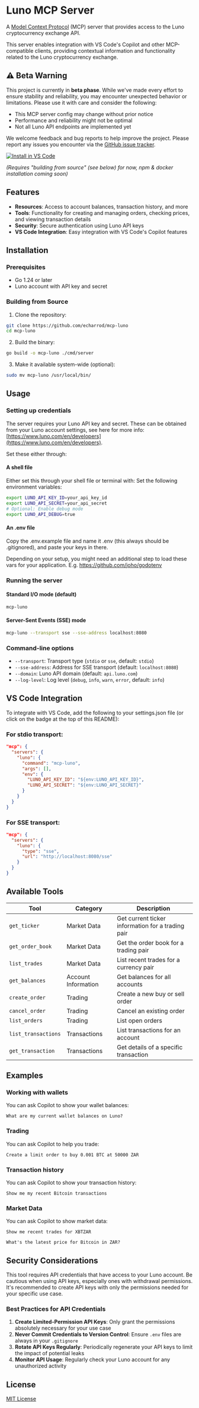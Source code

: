 # Luno MCP Server

A [Model Context Protocol](https://modelcontextprotocol.io) (MCP) server that provides access to the Luno cryptocurrency exchange API.

This server enables integration with VS Code's Copilot and other MCP-compatible clients, providing contextual information and functionality related to the Luno cryptocurrency exchange.

## ⚠️ Beta Warning

This project is currently in **beta phase**. While we've made every effort to ensure stability and reliability, you may encounter unexpected behavior or limitations. Please use it with care and consider the following:

- This MCP server config may change without prior notice
- Performance and reliability might not be optimal
- Not all Luno API endpoints are implemented yet

We welcome feedback and bug reports to help improve the project. Please report any issues you encounter via the [GitHub issue tracker](../../issues).

[![Install in VS Code](https://img.shields.io/badge/VS_Code-Install_Luno_MCP-0098FF?style=flat-square&logo=visualstudiocode&logoColor=white)](https://insiders.vscode.dev/redirect/mcp/install?name=mcp-luno&inputs=%5B%7B%22id%22%3A%22luno_api_key_id%22%2C%22type%22%3A%22promptString%22%2C%22description%22%3A%22Luno%20API%20Key%20ID%22%2C%22password%22%3Atrue%7D%2C%7B%22id%22%3A%22luno_api_secret%22%2C%22type%22%3A%22promptString%22%2C%22description%22%3A%22Luno%20API%20Secret%22%2C%22password%22%3Atrue%7D%5D&config=%7B%22command%22%3A%22mcp-luno%22%2C%22args%22%3A%5B%5D%2C%22env%22%3A%7B%22LUNO_API_KEY_ID%22%3A%22%24%7Binput%3Aluno_api_key_id%7D%22%2C%22LUNO_API_SECRET%22%3A%22%24%7Binput%3Aluno_api_secret%7D%22%7D%7D)

_(Requires "building from source" (see below) for now, npm & docker installation coming soon)_

## Features

- **Resources**: Access to account balances, transaction history, and more
- **Tools**: Functionality for creating and managing orders, checking prices, and viewing transaction details
- **Security**: Secure authentication using Luno API keys
- **VS Code Integration**: Easy integration with VS Code's Copilot features

## Installation

### Prerequisites

- Go 1.24 or later
- Luno account with API key and secret

### Building from Source

1. Clone the repository:

```bash
git clone https://github.com/echarrod/mcp-luno
cd mcp-luno
```

2. Build the binary:

```bash
go build -o mcp-luno ./cmd/server
```

3. Make it available system-wide (optional):

```bash
sudo mv mcp-luno /usr/local/bin/
```

## Usage

### Setting up credentials

The server requires your Luno API key and secret. These can be obtained from your Luno account settings, see here for more info: [https://www.luno.com/en/developers](https://www.luno.com/en/developers).

Set these either through:

#### A shell file

Either set this through your shell file or terminal with:
Set the following environment variables:

```bash
export LUNO_API_KEY_ID=your_api_key_id
export LUNO_API_SECRET=your_api_secret
# Optional: Enable debug mode
export LUNO_API_DEBUG=true
```

#### An .env file

Copy the .env.example file and name it .env (this always should be .gitignored), and paste your keys in there.

Depending on your setup, you might need an additional step to load these vars for your application. E.g. https://github.com/joho/godotenv

### Running the server

#### Standard I/O mode (default)

```bash
mcp-luno
```

#### Server-Sent Events (SSE) mode

```bash
mcp-luno --transport sse --sse-address localhost:8080
```

### Command-line options

- `--transport`: Transport type (`stdio` or `sse`, default: `stdio`)
- `--sse-address`: Address for SSE transport (default: `localhost:8080`)
- `--domain`: Luno API domain (default: `api.luno.com`)
- `--log-level`: Log level (`debug`, `info`, `warn`, `error`, default: `info`)

## VS Code Integration

To integrate with VS Code, add the following to your settings.json file (or click on the badge at the top of this README):

### For stdio transport:

```json
"mcp": {
  "servers": {
    "luno": {
      "command": "mcp-luno",
      "args": [],
      "env": {
        "LUNO_API_KEY_ID": "${env:LUNO_API_KEY_ID}",
        "LUNO_API_SECRET": "${env:LUNO_API_SECRET}"
      }
    }
  }
}
```

### For SSE transport:

```json
"mcp": {
  "servers": {
    "luno": {
      "type": "sse",
      "url": "http://localhost:8080/sse"
    }
  }
}
```

## Available Tools

| Tool                | Category            | Description                                       |
| ------------------- | ------------------- | ------------------------------------------------- |
| `get_ticker`        | Market Data         | Get current ticker information for a trading pair |
| `get_order_book`    | Market Data         | Get the order book for a trading pair             |
| `list_trades`       | Market Data         | List recent trades for a currency pair            |
| `get_balances`      | Account Information | Get balances for all accounts                     |
| `create_order`      | Trading             | Create a new buy or sell order                    |
| `cancel_order`      | Trading             | Cancel an existing order                          |
| `list_orders`       | Trading             | List open orders                                  |
| `list_transactions` | Transactions        | List transactions for an account                  |
| `get_transaction`   | Transactions        | Get details of a specific transaction             |

## Examples

### Working with wallets

You can ask Copilot to show your wallet balances:

```text
What are my current wallet balances on Luno?
```

### Trading

You can ask Copilot to help you trade:

```text
Create a limit order to buy 0.001 BTC at 50000 ZAR
```

### Transaction history

You can ask Copilot to show your transaction history:

```text
Show me my recent Bitcoin transactions
```

### Market Data

You can ask Copilot to show market data:

```text
Show me recent trades for XBTZAR
```

```text
What's the latest price for Bitcoin in ZAR?
```

## Security Considerations

This tool requires API credentials that have access to your Luno account. Be cautious when using API keys, especially ones with withdrawal permissions. It's recommended to create API keys with only the permissions needed for your specific use case.

### Best Practices for API Credentials

1. **Create Limited-Permission API Keys**: Only grant the permissions absolutely necessary for your use case
2. **Never Commit Credentials to Version Control**: Ensure `.env` files are always in your `.gitignore`
3. **Rotate API Keys Regularly**: Periodically regenerate your API keys to limit the impact of potential leaks
4. **Monitor API Usage**: Regularly check your Luno account for any unauthorized activity

## License

[MIT License](LICENSE)
